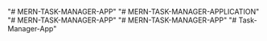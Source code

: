 "# MERN-TASK-MANAGER-APP" 
"# MERN-TASK-MANAGER-APPLICATION" 
"# MERN-TASK-MANAGER-APP" 
"# MERN-TASK-MANAGER-APP" 
"# Task-Manager-App" 
